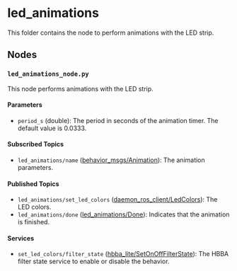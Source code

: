 # led_animations

This folder contains the node to perform animations with the LED strip.

## Nodes

### `led_animations_node.py`

This node performs animations with the LED strip.

#### Parameters
- `period_s` (double): The period in seconds of the animation timer. The default value is 0.0333.

#### Subscribed Topics

- `led_animations/name` ([behavior_msgs/Animation](../behavior_msgs/msg/Animation.msg)): The animation parameters.

#### Published Topics

- `led_animations/set_led_colors` ([daemon_ros_client/LedColors](../../daemon_ros_client/msg/LedColors.msg)): The LED colors.
- `led_animations/done` ([led_animations/Done](../behavior_msgs/msg/Done.msg)): Indicates that the animation is finished.

#### Services

- `set_led_colors/filter_state` ([hbba_lite/SetOnOffFilterState](../../hbba_lite/srv/SetOnOffFilterState.srv)): The HBBA filter
  state service to enable or disable the behavior.
